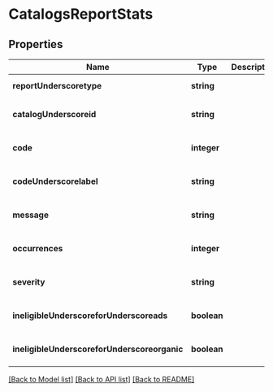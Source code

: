 # CatalogsReportStats

## Properties
Name | Type | Description | Notes
------------ | ------------- | ------------- | -------------
**reportUnderscoretype** | **string** |  | [default to null]
**catalogUnderscoreid** | **string** |  | [optional] [default to null]
**code** | **integer** |  | [optional] [default to null]
**codeUnderscorelabel** | **string** |  | [optional] [default to null]
**message** | **string** |  | [optional] [default to null]
**occurrences** | **integer** |  | [optional] [default to null]
**severity** | **string** |  | [optional] [default to null]
**ineligibleUnderscoreforUnderscoreads** | **boolean** |  | [optional] [default to null]
**ineligibleUnderscoreforUnderscoreorganic** | **boolean** |  | [optional] [default to null]

[[Back to Model list]](../README.md#documentation-for-models) [[Back to API list]](../README.md#documentation-for-api-endpoints) [[Back to README]](../README.md)


